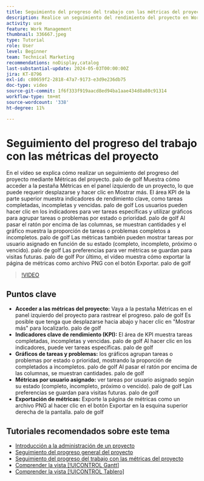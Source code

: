 ```yaml
---
title: Seguimiento del progreso del trabajo con las métricas del proyecto
description: Realice un seguimiento del rendimiento del proyecto en Workfront mediante la pestaña Métricas para acceder a los indicadores clave de rendimiento (KPI), los gráficos de tareas y problemas, las métricas por usuario asignado y las opciones de exportación para una monitorización eficaz del progreso.
activity: use
feature: Work Management
thumbnail: 336667.jpeg
type: Tutorial
role: User
level: Beginner
team: Technical Marketing
recommendations: noDisplay,catalog
last-substantial-update: 2024-05-03T00:00:00Z
jira: KT-8796
exl-id: c80659f2-2818-47a7-9173-e3d9e236db75
doc-type: video
source-git-commit: 1f6f333f919aacd8ed94ba1aae434d8a80c91314
workflow-type: tm+mt
source-wordcount: '338'
ht-degree: 11%

---
```


# Seguimiento del progreso del trabajo con las métricas del proyecto

En el vídeo se explica cómo realizar un seguimiento del progreso del proyecto mediante Métricas del proyecto. palo de golf Muestra cómo acceder a la pestaña Métricas en el panel izquierdo de un proyecto, lo que puede requerir desplazarse y hacer clic en Mostrar más. El área KPI de la parte superior muestra indicadores de rendimiento clave, como tareas completadas, incompletas y vencidas. palo de golf Los usuarios pueden hacer clic en los indicadores para ver tareas específicas y utilizar gráficos para agrupar tareas o problemas por estado o prioridad. palo de golf Al pasar el ratón por encima de las columnas, se muestran cantidades y el gráfico muestra la proporción de tareas o problemas completos a incompletos. palo de golf Las métricas también pueden mostrar tareas por usuario asignado en función de su estado (completo, incompleto, próximo o vencido). palo de golf Las preferencias para ver métricas se guardan para visitas futuras. palo de golf Por último, el vídeo muestra cómo exportar la página de métricas como archivo PNG con el botón Exportar. palo de golf


>[!VIDEO](https://video.tv.adobe.com/v/336667/?quality=12&learn=on&enablevpops)

## Puntos clave

* **Acceder a las métricas del proyecto:** Vaya a la pestaña Métricas en el panel izquierdo del proyecto para rastrear el progreso. palo de golf Es posible que tenga que desplazarse hacia abajo y hacer clic en &quot;Mostrar más&quot; para localizarlo. palo de golf
* **Indicadores clave de rendimiento (KPI):** El área de KPI muestra tareas completadas, incompletas y vencidas. palo de golf Al hacer clic en los indicadores, puede ver tareas específicas. palo de golf
* **Gráficos de tareas y problemas:** los gráficos agrupan tareas o problemas por estado o prioridad, mostrando la proporción de completados a incompletos. palo de golf Al pasar el ratón por encima de las columnas, se muestran cantidades. palo de golf
* **Métricas por usuario asignado:** ver tareas por usuario asignado según su estado (completo, incompleto, próximo o vencido). palo de golf Las preferencias se guardan para visitas futuras. palo de golf
* **Exportación de métricas:** Exporte la página de métricas como un archivo PNG al hacer clic en el botón Exportar en la esquina superior derecha de la pantalla. palo de golf



## Tutoriales recomendados sobre este tema

* [Introducción a la administración de un proyecto](/help/manage-work/projects/getting-started-manage-a-project.md)
* [Seguimiento del progreso general del proyecto](/help/manage-work/projects/track-overall-project-progress.md)
* [Seguimiento del progreso del trabajo con las métricas del proyecto](/help/manage-work/projects/track-work-progress-with-project-metrics.md)
* [Comprender la vista [!UICONTROL Gantt]](/help/manage-work/projects/understand-the-gantt-view.md)
* [Comprender la vista [!UICONTROL Tablero]](/help/manage-work/projects/understand-the-board-view.md)

